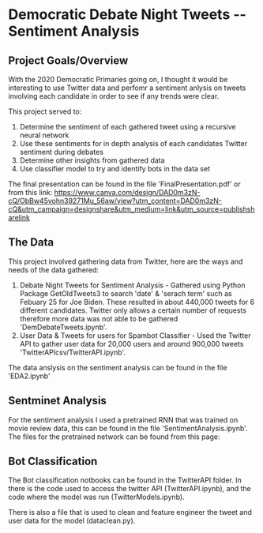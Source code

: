 # Democratic Debate Night Tweets -- Sentiment Analysis

## Project Goals/Overview

With the 2020 Democratic Primaries going on, I thought it would be interesting to use Twitter data and perfomr a sentiment anlysis on tweets involving each candidate in order to see if any trends were clear. 

This project served to:

1. Determine the sentiment of each gathered tweet using a recursive neural network
2. Use these sentiments for in depth analysis of each candidates Twitter sentiment during debates
3. Determine other insights from gathered data
4. Use classifier model to try and identify bots in the data set

The final presentation can be found in the file 'FinalPresentation.pdf' or from this link:
https://www.canva.com/design/DAD0m3zN-cQ/ObBw45vohn39271Mu_56aw/view?utm_content=DAD0m3zN-cQ&utm_campaign=designshare&utm_medium=link&utm_source=publishsharelink

## The Data

This project involved gathering data from Twitter, here are the ways and needs of the data gathered:

1. Debate Night Tweets for Sentiment Analysis - Gathered using Python Package GetOldTweets3 to search 'date' & 'serach term' such as Febuary 25 for Joe Biden. These resulted in about 440,000 tweets for 6 different candidates. Twitter only allows a certain number of requests therefore more data was not able to be gathered 'DemDebateTweets.ipynb'.
2. User Data & Tweets for users for Spambot Classifier - Used the Twitter API to gather user data for 20,000 users and around 900,000 tweets 'TwitterAPIcsv/TwitterAPI.ipynb'.

The data anslysis on the sentiment analysis can be found in the file 'EDA2.ipynb'

## Sentminet Analysis

For the sentiment analysis I used a pretrained RNN that was trained on movie review data, this can be found in the file 'SentimentAnalysis.ipynb'. The files for the pretrained network can be found from this page: 

## Bot Classification

The Bot classification notbooks can be found in the TwitterAPI folder. In there is the code used to access the twitter API (TwitterAPI.ipynb), and the code where the model was run (TwitterModels.ipynb). 

There is also a file that is used to clean and feature engineer the tweet and user data for the model (dataclean.py).


